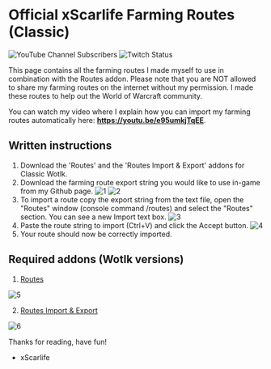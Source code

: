 # Official xScarlife Farming Routes (Classic)

![YouTube Channel Subscribers](https://img.shields.io/youtube/channel/subscribers/UCY_LsfkMQS--TVMvGl90rNA?style=social)
![Twitch Status](https://img.shields.io/twitch/status/xscarlife?style=social)

This page contains all the farming routes I made myself to use in combination with the Routes addon. Please note that you are NOT allowed to share my farming routes on the internet without my permission. I made these routes to help out the World of Warcraft community.

You can watch my video where I explain how you can import my farming routes automatically here: **https://youtu.be/e95umkjTqEE**.

## Written instructions
1) Download the 'Routes' and the 'Routes Import & Export' addons for Classic Wotlk.
2) Download the farming route export string you would like to use in-game from my Github page.
![1](https://user-images.githubusercontent.com/24465574/190901474-3bc6a4db-a8f5-4f7a-9270-8ef91d3276e5.png)
![2](https://user-images.githubusercontent.com/24465574/190901482-18244229-021f-4a4a-aa9b-a46d886fab0b.png)
3) To import a route copy the export string from the text file, open the "Routes" window (console command /routes) and select the "Routes" section. You can see a new Import text box. 
![3](https://user-images.githubusercontent.com/24465574/190901492-966aa4a1-c243-4010-945d-fd75d3548d22.png)
5) Paste the route string to import (Ctrl+V) and click the Accept button. 
![4](https://user-images.githubusercontent.com/24465574/190901633-a068f9b2-c57f-4bd7-bf67-9a6761930455.png)
7) Your route should now be correctly imported.

## Required addons (Wotlk versions)
1) [Routes](https://www.curseforge.com/wow/addons/routes)


![5](https://user-images.githubusercontent.com/24465574/190901683-adb47fe0-d808-42f1-b7b4-52ac70dbba3d.png)

2) [Routes Import & Export](https://www.curseforge.com/wow/addons/routes-import-export)


![6](https://user-images.githubusercontent.com/24465574/190901703-c96d4eda-ccd1-4cb5-b79d-66c689df84d6.png)


Thanks for reading, have fun!

- xScarlife
